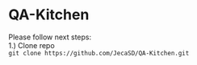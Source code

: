 # QA-Kitchen

Please follow next steps: <br />
1.)  Clone repo <br /> 
``` git clone https://github.com/JecaSD/QA-Kitchen.git ``` <br />
